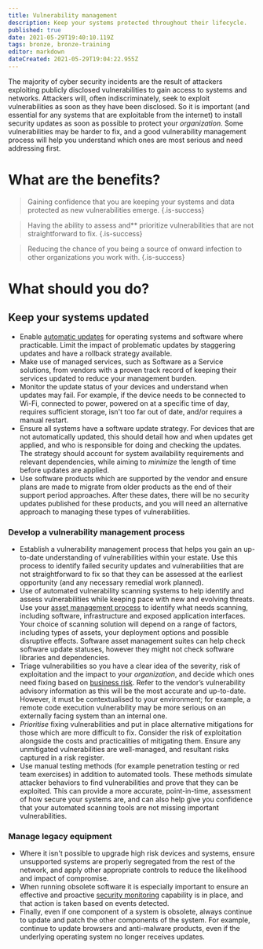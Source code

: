 ```yaml
---
title: Vulnerability management
description: Keep your systems protected throughout their lifecycle.
published: true
date: 2021-05-29T19:40:10.119Z
tags: bronze, bronze-training
editor: markdown
dateCreated: 2021-05-29T19:04:22.955Z
---
```


The majority of cyber security incidents are the result of attackers exploiting publicly disclosed vulnerabilities to gain access to systems and networks. Attackers will, often indiscriminately, seek to exploit vulnerabilities as soon as they have been disclosed. So it is important (and essential for any systems that are exploitable from the internet) to install security updates as soon as possible to protect your *organization*. Some vulnerabilities may be harder to fix, and a good vulnerability management process will help you understand which ones are most serious and need addressing first.

# What are the benefits?

> Gaining confidence that you are keeping your systems and data protected as new vulnerabilities emerge.
{.is-success}

> Having the ability to assess and** prioritize vulnerabilities that are not straightforward to fix.
{.is-success}

> Reducing the chance of you being a source of onward infection to other organizations you work with.
{.is-success}

# What should you do?

## Keep your systems updated

-   Enable [automatic updates](/bronze-training/mobile-device-guidance/keeping-devices-and-software-up-to-date) for operating systems and software where practicable. Limit the impact of problematic updates by staggering updates and have a rollback strategy available.
-   Make use of managed services, such as Software as a Service solutions, from vendors with a proven track record of keeping their services updated to reduce your management burden.
-   Monitor the update status of your devices and understand when updates may fail. For example, if the device needs to be connected to Wi-Fi, connected to power, powered on at a specific time of day, requires sufficient storage, isn't too far out of date, and/or requires a manual restart.
-   Ensure all systems have a software update strategy. For devices that are not automatically updated, this should detail how and when updates get applied, and who is responsible for doing and checking the updates. The strategy should account for system availability requirements and relevant dependencies, while aiming to *minimize* the length of time before updates are applied.
-   Use software products which are supported by the vendor and ensure plans are made to migrate from older products as the end of their support period approaches. After these dates, there will be no security updates published for these products, and you will need an alternative approach to managing these types of vulnerabilities.

### **Develop a vulnerability management process**

-   Establish a vulnerability management process that helps you gain an up-to-date understanding of vulnerabilities within your estate. Use this process to identify failed security updates and vulnerabilities that are not straightforward to fix so that they can be assessed at the earliest opportunity (and any necessary remedial work planned).
-   Use of automated vulnerability scanning systems to help identify and assess vulnerabilities while keeping pace with new and evolving threats. Use your [asset management process](/bronze-training/background-advanced/10-steps-asset-management) to identify what needs scanning, including software, infrastructure and exposed application interfaces. Your choice of scanning solution will depend on a range of factors, including types of assets, your deployment options and possible disruptive effects. Software asset management suites can help check software update statuses, however they might not check software libraries and dependencies.
-   Triage vulnerabilities so you have a clear idea of the severity, risk of exploitation and the impact to your *organization*, and decide which ones need fixing based on [business risk](/bronze-training/background-advanced/10-steps-risk-management). Refer to the vendor’s vulnerability advisory information as this will be the most accurate and up-to-date. However, it must be contextualised to your environment; for example, a remote code execution vulnerability may be more serious on an externally facing system than an internal one.
-   *Prioritise* fixing vulnerabilities and put in place alternative mitigations for those which are more difficult to fix. Consider the risk of exploitation alongside the costs and practicalities of mitigating them. Ensure any unmitigated vulnerabilities are well-managed, and resultant risks captured in a risk register.
-   Use manual testing methods (for example penetration testing or red team exercises) in addition to automated tools. These methods simulate attacker behaviors to find vulnerabilities and prove that they can be exploited. This can provide a more accurate, point-in-time, assessment of how secure your systems are, and can also help give you confidence that your automated scanning tools are not missing important vulnerabilities.

### **Manage legacy equipment**

-   Where it isn't possible to upgrade high risk devices and systems, ensure unsupported systems are properly segregated from the rest of the network, and apply other appropriate controls to reduce the likelihood and impact of compromise. 
-   When running obsolete software it is especially important to ensure an effective and proactive [security monitoring](/bronze-training/background-advanced/10-steps-monitoring) capability is in place, and that action is taken based on events detected.
-   Finally, even if one component of a system is obsolete, always continue to update and patch the other components of the system. For example, continue to update browsers and anti-malware products, even if the underlying operating system no longer receives updates.